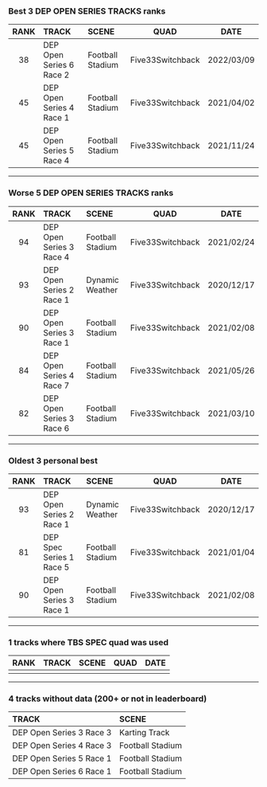 ### Best 3 DEP OPEN SERIES TRACKS ranks
|RANK|TRACK|SCENE|QUAD|DATE|
|:---:|:---|:---|:---:|:---:|
|38|DEP Open Series 6 Race 2|Football Stadium|Five33Switchback|2022/03/09|
|45|DEP Open Series 4 Race 1|Football Stadium|Five33Switchback|2021/04/02|
|45|DEP Open Series 5 Race 4|Football Stadium|Five33Switchback|2021/11/24|
---
### Worse 5 DEP OPEN SERIES TRACKS ranks
|RANK|TRACK|SCENE|QUAD|DATE|
|:---:|:---|:---|:---:|:---:|
|94|DEP Open Series 3 Race 4|Football Stadium|Five33Switchback|2021/02/24|
|93|DEP Open Series 2 Race 1|Dynamic Weather|Five33Switchback|2020/12/17|
|90|DEP Open Series 3 Race 1|Football Stadium|Five33Switchback|2021/02/08|
|84|DEP Open Series 4 Race 7|Football Stadium|Five33Switchback|2021/05/26|
|82|DEP Open Series 3 Race 6|Football Stadium|Five33Switchback|2021/03/10|
---
### Oldest 3 personal best
|RANK|TRACK|SCENE|QUAD|DATE|
|:---:|:---|:---|:---:|:---:|
|93|DEP Open Series 2 Race 1|Dynamic Weather|Five33Switchback|2020/12/17|
|81|DEP Spec Series 1 Race 5|Football Stadium|Five33Switchback|2021/01/04|
|90|DEP Open Series 3 Race 1|Football Stadium|Five33Switchback|2021/02/08|
---
### 1 tracks where TBS SPEC quad was used
|RANK|TRACK|SCENE|QUAD|DATE|
|:---:|:---|:---|:---:|:---:|
||||||
---
### 4 tracks without data (200+ or not in leaderboard)
|TRACK|SCENE|
|:---|:---|
|DEP Open Series 3 Race 3|Karting Track|
|DEP Open Series 4 Race 3|Football Stadium|
|DEP Open Series 5 Race 1|Football Stadium|
|DEP Open Series 6 Race 1|Football Stadium|
